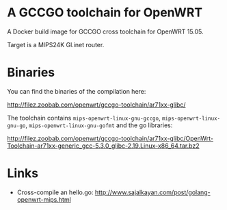 A GCCGO toolchain for OpenWRT
=============================

A Docker build image for GCCGO cross toolchain for OpenWRT 15.05.

Target is a MIPS24K Gl.inet router.

Binaries
========

You can find the binaries of the compilation here:

http://filez.zoobab.com/openwrt/gccgo-toolchain/ar71xx-glibc/

The toolchain contains `mips-openwrt-linux-gnu-gccgo`, `mips-openwrt-linux-gnu-go`, `mips-openwrt-linux-gnu-gofmt` and the go libraries:

http://filez.zoobab.com/openwrt/gccgo-toolchain/ar71xx-glibc/OpenWrt-Toolchain-ar71xx-generic_gcc-5.3.0_glibc-2.19.Linux-x86_64.tar.bz2

Links
=====

* Cross-compile an hello.go: http://www.sajalkayan.com/post/golang-openwrt-mips.html
